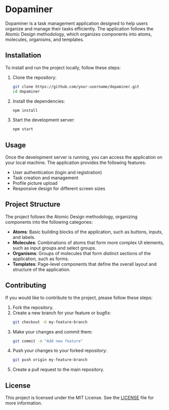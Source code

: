 # Dopaminer

Dopaminer is a task management application designed to help users organize and manage their tasks efficiently. The application follows the Atomic Design methodology, which organizes components into atoms, molecules, organisms, and templates.

## Installation

To install and run the project locally, follow these steps:

1. Clone the repository:
   ```sh
   git clone https://github.com/your-username/dopaminer.git
   cd dopaminer
   ```

2. Install the dependencies:
   ```sh
   npm install
   ```

3. Start the development server:
   ```sh
   npm start
   ```

## Usage

Once the development server is running, you can access the application on your local machine. The application provides the following features:

- User authentication (login and registration)
- Task creation and management
- Profile picture upload
- Responsive design for different screen sizes

## Project Structure

The project follows the Atomic Design methodology, organizing components into the following categories:

- **Atoms**: Basic building blocks of the application, such as buttons, inputs, and labels.
- **Molecules**: Combinations of atoms that form more complex UI elements, such as input groups and select groups.
- **Organisms**: Groups of molecules that form distinct sections of the application, such as forms.
- **Templates**: Page-level components that define the overall layout and structure of the application.

## Contributing

If you would like to contribute to the project, please follow these steps:

1. Fork the repository.
2. Create a new branch for your feature or bugfix:
   ```sh
   git checkout -b my-feature-branch
   ```
3. Make your changes and commit them:
   ```sh
   git commit -m "Add new feature"
   ```
4. Push your changes to your forked repository:
   ```sh
   git push origin my-feature-branch
   ```
5. Create a pull request to the main repository.

## License

This project is licensed under the MIT License. See the [LICENSE](LICENSE) file for more information.

